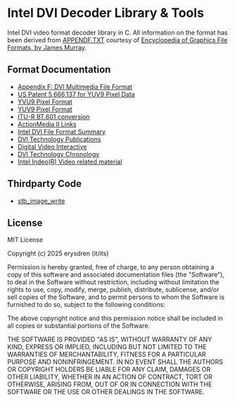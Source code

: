 # Intel DVI Decoder Library & Tools

Intel DVI video format decoder library in C. All information on the format
has been derived from [APPENDF.TXT](./docs/APPENDF.TXT) courtesy of
[Encyclopedia of Graphics File Formats, by James Murray](https://resources.oreilly.com/examples/9781565920583).

## Format Documentation

- [Appendix F: DVI Multimedia File Format](./docs/APPENDF.TXT)
- [US Patent 5,666,137 for YUV9 Pixel Data](./docs/US5666137.pdf)
- [YVU9 Pixel Format](https://fourcc.org/pixel-format/yuv-yvu9/)
- [YUV9 Pixel Format](https://fourcc.org/pixel-format/yuv-yuv9/)
- [ITU-R BT.601 conversion](https://en.wikipedia.org/wiki/YCbCr#ITU-R_BT.601_conversion)
- [ActionMedia II Links](https://ardent-tool.com/video/ActionMedia.html)
- [Intel DVI File Format Summary](https://www.fileformat.info/format/dvi/egff.htm)
- [DVI Technology Publications](https://manifest-tech.com/dvi/dvi_pubs.htm)
- [Digital Video Interactive](https://en.wikipedia.org/wiki/Digital_Video_Interactive)
- [DVI Technology Chronology](https://www.manifest-tech.com/dvi/dvi_chron.htm)
- [Intel Indeo(R) Video related material](http://ftp.lanet.lv/ftp/mirror/x2ftp/msdos/programming/indeo/00index.html)

## Thirdparty Code

- [stb_image_write](https://github.com/nothings/stb/)

## License

MIT License

Copyright (c) 2025 erysdren (it/its)

Permission is hereby granted, free of charge, to any person obtaining a copy
of this software and associated documentation files (the "Software"), to deal
in the Software without restriction, including without limitation the rights
to use, copy, modify, merge, publish, distribute, sublicense, and/or sell
copies of the Software, and to permit persons to whom the Software is
furnished to do so, subject to the following conditions:

The above copyright notice and this permission notice shall be included in all
copies or substantial portions of the Software.

THE SOFTWARE IS PROVIDED "AS IS", WITHOUT WARRANTY OF ANY KIND, EXPRESS OR
IMPLIED, INCLUDING BUT NOT LIMITED TO THE WARRANTIES OF MERCHANTABILITY,
FITNESS FOR A PARTICULAR PURPOSE AND NONINFRINGEMENT. IN NO EVENT SHALL THE
AUTHORS OR COPYRIGHT HOLDERS BE LIABLE FOR ANY CLAIM, DAMAGES OR OTHER
LIABILITY, WHETHER IN AN ACTION OF CONTRACT, TORT OR OTHERWISE, ARISING FROM,
OUT OF OR IN CONNECTION WITH THE SOFTWARE OR THE USE OR OTHER DEALINGS IN THE
SOFTWARE.
